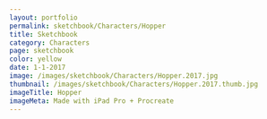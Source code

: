 ```yaml
---
layout: portfolio
permalink: sketchbook/Characters/Hopper
title: Sketchbook
category: Characters
page: sketchbook
color: yellow
date: 1-1-2017
image: /images/sketchbook/Characters/Hopper.2017.jpg
thumbnail: /images/sketchbook/Characters/Hopper.2017.thumb.jpg
imageTitle: Hopper
imageMeta: Made with iPad Pro + Procreate
---
```

